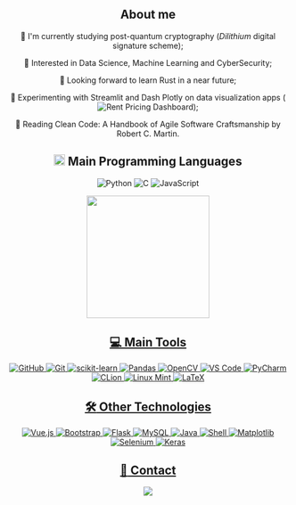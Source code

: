 <div align="center">
  <h2>About me</h2>

  🌱 I'm currently studying post-quantum cryptography (_Dilithium_ digital signature scheme);

  👀 Interested in Data Science, Machine Learning and CyberSecurity;

  🚀 Looking forward to learn Rust in a near future;

  🔧 Experimenting with Streamlit and Dash Plotly on data visualization apps (![Rent Pricing Dashboard](https://github.com/juliorodrigues07/rent_pricing/)); 

  📕 Reading Clean Code: A Handbook of Agile Software Craftsmanship by Robert C. Martin.

  ## <img src = "https://media2.giphy.com/media/QssGEmpkyEOhBCb7e1/giphy.gif?cid=ecf05e47a0n3gi1bfqntqmob8g9aid1oyj2wr3ds3mg700bl&rid=giphy.gif" height = 20px> **Main Programming Languages**

  ![Python](https://img.shields.io/badge/Python-000000?style=for-the-badge&logo=python&logoColor=3776AB)
  ![C](https://img.shields.io/badge/C-000000?style=for-the-badge&logo=c&logoColor=gray)
  ![JavaScript](https://img.shields.io/badge/JavaScript-000000?style=for-the-badge&logo=javascript&logoColor=F7DF1E)
  
  <div>
    <a href="https://github.com/juliorodrigues07?tab=repositories">
    <img height="220em" src="https://github-readme-stats.vercel.app/api/top-langs/?username=juliorodrigues07&layout=compact&theme=react&hide=jupyter%20notebook,php,Cython,hack&langs_count=8&bg_color=000000&title_color=7801FF&border_color=7801FF&icon_color=F0DB4F"/>
  </div>

  ## **💻 Main Tools**

  ![GitHub](https://img.shields.io/badge/GitHub-000000?style=for-the-badge&logo=github&logoColor=white)
  ![Git](https://img.shields.io/badge/GIT-000000?style=for-the-badge&logo=git&logoColor=E44C30)
  ![scikit-learn](https://img.shields.io/badge/scikit--learn-000000.svg?style=for-the-badge&logo=scikit-learn&logoColor=%23F7931E)
  ![Pandas](https://img.shields.io/badge/pandas-000000.svg?style=for-the-badge&logo=pandas&logoColor=%23150458)
  ![OpenCV](https://img.shields.io/badge/opencv-000000.svg?style=for-the-badge&logo=opencv&logoColor=%23white)
  ![VS Code](https://img.shields.io/badge/Visual_Studio_Code-000000?style=for-the-badge&logo=visual%20studio%20code&logoColor=0078D4)
  ![PyCharm](https://img.shields.io/badge/PyCharm-000000.svg?&style=for-the-badge&logo=PyCharm&logoColor=white)
  ![CLion](https://img.shields.io/badge/CLion-000000?style=for-the-badge&logo=clion&logoColor=white)
  ![Linux Mint](https://img.shields.io/badge/Linux_Mint-000000?style=for-the-badge&logo=linux-mint&logoColor=87CF3E)
  ![LaTeX](https://img.shields.io/badge/latex-000000.svg?style=for-the-badge&logo=latex&logoColor=%23008080)

  ## **:hammer_and_wrench: Other Technologies**
  
  ![Vue.js](https://img.shields.io/badge/Vue.js-000000?style=for-the-badge&logo=vue.js&logoColor=4FC08D)
  ![Bootstrap](https://img.shields.io/badge/Bootstrap-000000?style=for-the-badge&logo=bootstrap&logoColor=563D7C)
  ![Flask](https://img.shields.io/badge/flask-000000.svg?style=for-the-badge&logo=flask&logoColor=white)
  ![MySQL](https://img.shields.io/badge/MySQL-000000?style=for-the-badge&logo=mysql&logoColor=white)
  ![Java](https://img.shields.io/badge/Java-000000?style=for-the-badge&logo=openjdk&logoColor=ED8B00)
  ![Shell](https://img.shields.io/badge/Shell_Script-000000?style=for-the-badge&logo=gnu-bash&logoColor=white)
  ![Matplotlib](https://img.shields.io/badge/Matplotlib-000000.svg?style=for-the-badge&logo=Matplotlib&logoColor=%23ffffff)
  ![Selenium](https://img.shields.io/badge/-selenium-000000?style=for-the-badge&logo=selenium&logoColor=%43B02A)
  ![Keras](https://img.shields.io/badge/Keras-000000.svg?style=for-the-badge&logo=Keras&logoColor=%23D00000)
  
  <!--- 
  ![HTML](https://img.shields.io/badge/HTML5-000000?style=for-the-badge&logo=html5&logoColor=E34F26)
  ![CSS](https://img.shields.io/badge/CSS3-000000?style=for-the-badge&logo=css3&logoColor=1572B6)
  ![Eclipse](https://img.shields.io/badge/Eclipse-2C2255?style=for-the-badge&logo=eclipse&logoColor=white)
  ![Jupyter Notebook](https://img.shields.io/badge/jupyter-000000.svg?style=for-the-badge&logo=jupyter&logoColor=%23FA0F00
  ![Colab](https://img.shields.io/badge/Colab-F9AB00?style=for-the-badge&logo=googlecolab&color=525252)
  ![NumPy](https://img.shields.io/badge/numpy-%23013243.svg?style=for-the-badge&logo=numpy&logoColor=white)
  ![C++](https://img.shields.io/badge/C%2B%2B-00599C?style=for-the-badge&logo=c%2B%2B&logoColor=white)
  ![R](https://img.shields.io/badge/R-276DC3?style=for-the-badge&logo=r&logoColor=white)
  ![Haskell](https://img.shields.io/badge/Haskell-5e5086?style=for-the-badge&logo=haskell&logoColor=white)
  ![PHP](https://img.shields.io/badge/PHP-777BB4?style=for-the-badge&logo=php&logoColor=white)
  ![GIMP](https://img.shields.io/badge/gimp-5C5543?style=for-the-badge&logo=gimp&logoColor=white)
  ![PostgreeSQL](https://img.shields.io/badge/PostgreSQL-316192?style=for-the-badge&logo=postgresql&logoColor=white)
  ![Overleaf](https://img.shields.io/badge/Overleaf-47A141?style=for-the-badge&logo=Overleaf&logoColor=white)
  ![Windows](https://img.shields.io/badge/Windows-0078D6?style=for-the-badge&logo=windows&logoColor=white) 
  --->

  ## **:bust_in_silhouette: Contact**

  <div> 
    <a href = "mailto:julio.csr.271@aluno.ufsj.edu.br"><img src="https://img.shields.io/badge/-Gmail-000000?style=for-the-badge&logo=gmail&logoColor=red" target="_blank"></a>
    <!-- <a href="" target="_blank"><img src="https://img.shields.io/badge/-LinkedIn-000000?style=for-the-badge&logo=linkedin&logoColor=%230077B5" target="_blank"></a> --> 
  </div>

</div>

